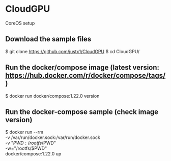# CloudGPU
CoreOS setup

## Download the sample files
  $ git clone https://github.com/justx1/CloudGPU
  $ cd CloudGPU/

## Run the docker/compose image (latest version: https://hub.docker.com/r/docker/compose/tags/) 
  $ docker run docker/compose:1.22.0 version

## Run the docker-compose sample (check image version)
  $ docker run --rm \
    -v /var/run/docker.sock:/var/run/docker.sock \
    -v "$PWD:/rootfs/$PWD" \
    -w="/rootfs/$PWD" \
    docker/compose:1.22.0 up
